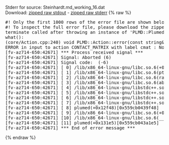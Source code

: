 Stderr for source:  Steinhardt.md_working_16.dat   
Download: [zipped raw stdout](Steinhardt.md_working_16.dat.plumed.stdout.txt.zip) - [zipped raw stderr](Steinhardt.md_working_16.dat.plumed.stderr.txt.zip) 
{% raw %}
<pre>
#! Only the first 1000 rows of the error file are shown below
#! To inspect the full error file, please download the zipped raw stderr file above
terminate called after throwing an instance of 'PLMD::Plumed::ExceptionError'
what():
(core/Action.cpp:240) void PLMD::Action::error(const string&) const
ERROR in input to action CONTACT_MATRIX with label cmat : No atoms have been read in
[fv-az714-650:42671] *** Process received signal ***
[fv-az714-650:42671] Signal: Aborted (6)
[fv-az714-650:42671] Signal code:  (-6)
[fv-az714-650:42671] [ 0] /lib/x86_64-linux-gnu/libc.so.6(+0x42520)[0x7f1e93242520]
[fv-az714-650:42671] [ 1] /lib/x86_64-linux-gnu/libc.so.6(pthread_kill+0x12c)[0x7f1e932969fc]
[fv-az714-650:42671] [ 2] /lib/x86_64-linux-gnu/libc.so.6(raise+0x16)[0x7f1e93242476]
[fv-az714-650:42671] [ 3] /lib/x86_64-linux-gnu/libc.so.6(abort+0xd3)[0x7f1e932287f3]
[fv-az714-650:42671] [ 4] /lib/x86_64-linux-gnu/libstdc++.so.6(+0xa2b9e)[0x7f1e936a2b9e]
[fv-az714-650:42671] [ 5] /lib/x86_64-linux-gnu/libstdc++.so.6(+0xae20c)[0x7f1e936ae20c]
[fv-az714-650:42671] [ 6] /lib/x86_64-linux-gnu/libstdc++.so.6(+0xae277)[0x7f1e936ae277]
[fv-az714-650:42671] [ 7] /lib/x86_64-linux-gnu/libstdc++.so.6(__cxa_rethrow+0x4b)[0x7f1e936ae52b]
[fv-az714-650:42671] [ 8] plumed(+0x12f48)[0x559cb0439f48]
[fv-az714-650:42671] [ 9] /lib/x86_64-linux-gnu/libc.so.6(+0x29d90)[0x7f1e93229d90]
[fv-az714-650:42671] [10] /lib/x86_64-linux-gnu/libc.so.6(__libc_start_main+0x80)[0x7f1e93229e40]
[fv-az714-650:42671] [11] plumed(+0x131e5)[0x559cb043a1e5]
[fv-az714-650:42671] *** End of error message ***
</pre>
{% endraw %}
